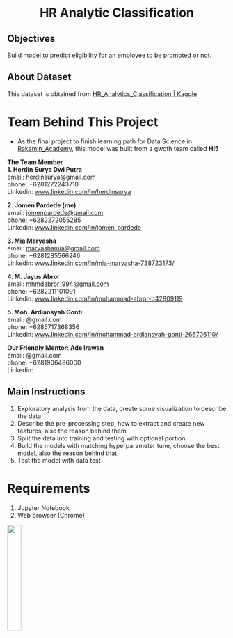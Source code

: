 <h1 align="center">HR Analytic Classification</h1>

## Objectives
Build model to predict eligibility for an employee to be promoted or not.

## About Dataset
This dataset is obtained from [HR_Analytics_Classification | Kaggle](https://www.kaggle.com/bhrt97/hr-analytics-classification)

# Team Behind This Project
* As the final project to finish learning path for Data Science in [Rakamin_Academy](https://rakamin.com/), this model was built from a gwoth team called **Hi5**<br>

**The Team Member**<br>
**1. Herdin Surya Dwi Putra**<br>
email: herdinsurya@gmail.com<br>
phone: +6281272243710<br>
Linkedin: www.linkedin.com/in/herdinsurya<br>

**2. Jomen Pardede (me)**<br>
email: jomenpardede@gmail.com<br>
phone: +6282272055285<br>
Linkedin: www.linkedin.com/in/jomen-pardede<br>

**3. Mia Maryasha**<br>
email: maryashamia@gmail.com<br>
phone: +6281285566246<br>
Linkedin: www.linkedin.com/in/mia-maryasha-738723173/<br>

**4. M. Jayus Abror**<br>
email: mhmdabror1994@gmail.com<br>
phone: +6282211101091<br>
Linkedin: www.linkedin.com/in/muhammad-abror-b42809119<br>

**5. Moh. Ardiansyah Gonti**<br>
email: @gmail.com<br>
phone: +6285717368356<br>
Linkedin: www.linkedin.com/in/mohammad-ardiansyah-gonti-266706110/<br>

**Our Friendly Mentor: Ade Irawan**<br>
email: @gmail.com<br>
phone: +6281906486000<br>
Linkedin: <br>

## Main Instructions
1. Exploratory analysis from the data, create some visualization to describe the data
2. Describe the pre-processing step, how to extract and create new features, also the reason behind them
3. Split the data into training and testing with optional portion
4. Build the models with matching hyperparameter tune, choose the best model, also the reason behind that
5. Test the model with data test

# Requirements
1. Jupyter Notebook
2. Web browser (Chrome)

<img src='https://drive.google.com/uc?id=1I1THIM1jrSKiuQdy_97VIlSBQJfsuidB' width='25%'>
